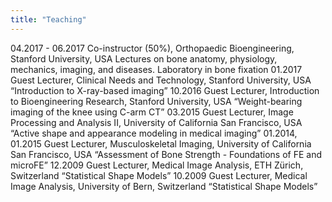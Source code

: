 ```yaml
--- 
title: "Teaching"
---
```


04.2017 - 06.2017	Co-instructor (50%), Orthopaedic Bioengineering, Stanford University, USA
	Lectures on bone anatomy, physiology, mechanics, imaging, and diseases. Laboratory in bone fixation
01.2017	Guest Lecturer, Clinical Needs and Technology, Stanford University, USA
	“Introduction to X-ray-based imaging”
10.2016	Guest Lecturer, Introduction to Bioengineering Research, Stanford University, USA
	“Weight-bearing imaging of the knee using C-arm CT”
03.2015	Guest Lecturer, Image Processing and Analysis II, University of California San Francisco, USA
	“Active shape and appearance modeling in medical imaging”
01.2014, 01.2015	Guest Lecturer, Musculoskeletal Imaging, University of California San Francisco, USA
“Assessment of Bone Strength - Foundations of FE and microFE”
12.2009			Guest Lecturer, Medical Image Analysis, ETH Zürich, Switzerland
“Statistical Shape Models”
10.2009			Guest Lecturer, Medical Image Analysis, University of Bern, Switzerland
“Statistical Shape Models”
